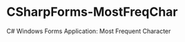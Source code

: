 CSharpForms-MostFreqChar
========================

C# Windows Forms Application: Most Frequent Character
